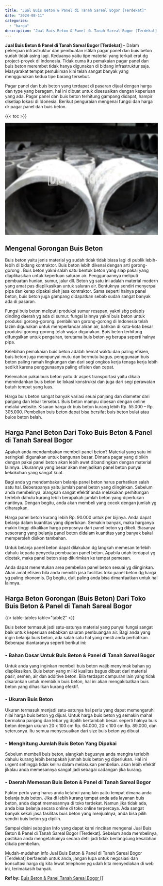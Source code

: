 ```yaml
---
title: "Jual Buis Beton & Panel di Tanah Sareal Bogor [Terdekat]"
date: "2024-08-11"
categories: 
  - "harga"
description: "Jual Buis Beton & Panel di Tanah Sareal Bogor [Terdekat]. Mudah-mudahan Info Jual Buis Beton & Panel di Tanah Sareal Bogor [Terdekat] berfaedah untuk anda,..."
---
```


**Jual Buis Beton & Panel di Tanah Sareal Bogor \[Terdekat\]** – Dalam pekerjaan infrastruktur dan pembuatan istilah pagar panel dan buis beton sudah tidak asing lagi. Keduanya yaitu tipe material yang terkait erat dg project-proyek di Indonesia. Tidak cuma itu pemakaian pagar panel dan buis beton merembet tidak hanya digunakan di bidang infrastruktur saja. Masyarakat tempat pemukiman kini telah sangat banyak yang menggunakan kedua tipe barang tersebut.

Pagar panel dan buis beton yang terdapat di pasaran dijual dengan harga dan type yang beragam, hal ini dibuat untuk disesuaikan dengan keperluan yang ada. Pagar panel dan buis beton terhitung gampang didapat, hampir disetiap lokasi di Idonesia. Berikut penguraian mengenai fungsi dan harga dr pagar panel dan buis beton.

{{< toc >}}

![Jual Buis Beton & Panel di Tanah Sareal Bogor [Terdekat]](/images/jual-panel-buis-beton-murah-45.png)

## Mengenal Gorongan Buis Beton

Buis beton yaitu jenis material yg sudah tidak tidak biasa lagi di publik lebih-lebih di bidang kontraktor. Buis beton lebih dikenal dengan arti gorong-gorong . Buis beton yakni salah satu bentuk beton yang siap pakai yang diaplikasikan untuk keperluan saluran air. Penggunaannya meliputi pembuatan hunian, sumur, jalur dll. Beton yg satu ini adalah material modern yang amat pas diaplikasikan untuk saluran air. Bentuknya sendiri menyerpai pipa dan kerap dipakai oleh jasa kontraktor. Sama seperti halnya panel beton, buis beton juga gampang didapatkan sebab sudah sangat banyak ada di pasaran.

Fungsi buis beton meliputi produksi sumur resapan, yakni sbg pelapis dinding daerah yg ada di sumur. fungsi lainnya yakni buis beton untuk produksi gorong-gorong. pembikinan gorong-gorong di Indonesia telah lazim digunakan untuk memperlancar aliran air, bahkan di kota-kota besar produksi gorong-gorong telah wajar digunakan. Buis beton terhitung difungsikan untuk pengairan, terutama buis beton yg berupa seperti halnya pipa.

Kelebihan pemakaian buis beton adalah hemat waktu dan paling efisien, buis beton juga mempunyai mutu dan bermutu bagus. penggunaan buis beton paling ramah lingkungan dan dari segi ongkos kerja tenaga kerja lebih sedikit karena penggunaanya paling efisien dan cepat.

Kelemahan pakai buis beton yaitu dr aspek transportasi yaitu dikala memindahkan buis beton ke lokasi konstruksi dan juga dari segi perawatan butuh tempat yang luas.

Harga buis beton sangat banyak variasi seuai panjang dan diameter dari panjang dan lebar tersebut. Buis beton mampu dipesan dengan online melalui website. Kisaran harga dr buis beton kurang lebih Rp. 55.000 – Rp. 305.000. Pembelian buis beton dapat bisa bersifat buis beton bulat atau buios beton belah.

## Harga Panel Beton Dari Toko Buis Beton & Panel di Tanah Sareal Bogor

Apakah anda mendambakan membeli panel beton? Material yang satu ini seringkali digunakan untuk bangunan besar. Dimana pagar yang dibikin dengan pakai panel beton akan lebih awet dibandingkan dengan material lainnya. Ukurannya yang besar akan menjadikan panel beton punyai kekokohan yang sangat kuat.

Bagi anda yg mendambakan belanja panel beton harus perhatikan salah satu hal. Beberapanya yaitu jumlah panel beton yang diinginkan. Sebelum anda membelinya, alangkah sangat efektif anda melakukan perhitungan terlebih dahulu kurang lebih berapakah jumlah beton yang diperlukan nantinya. Dengan begitu, anda akan membeli yang cocok dengan jumlah yg diharapkan.

Harga panel beton kurang lebih Rp. 90.000 untuk per bijinya. Anda dapat belanja dalam kuantitas yang diperlukan. Semakin banyak, maka harganya makin tinggi dikalikan harga perpcsnya dari panel beton yg dibeli. Biasanya seseorang yang belanja panel beton didalam kuantitas yang banyak bakal memperoleh diskon tambahan.

Untuk belanja panel beton dapat dilakukan dg langkah memesan terlebih dahulu kepada penyedia pembuatan panel beton. Apabila udah terdapat yg dicetak, maka panel beton siap dikirimkan ke tempat pemesan.

Anda dapat menentukan area pembelian panel beton sesuai yg diinginkan. Akan amat efisien bila anda memilih jasa fasilitas toko panel beton dg harga yg paling ekonomis. Dg begitu, duit paling anda bisa dimanfaatkan untuk hal lainnya.

## Harga Beton Gorongan (Buis Beton) Dari Toko Buis Beton & Panel di Tanah Sareal Bogor

{{< table-tables table="table2" >}}

Buis beton termasuk jadi satu-satunya material yang punyai fungsi sangat baik untuk keperluan sebabkan saluran pembuangan air. Bagi anda yang ingin belanja buis beton, ada salah satu hal yang mesti anda perhatikan. Beberapa diantaranya seperti berikut ini:

### \- Bahan Dasar Untuk Buis Beton & Panel di Tanah Sareal Bogor

Untuk anda yang inginkan membeli buis beton wajib menyimak bahan yg diaplikasikan. Buis beton yang miliki kualitas bagus dibuat dari material pasir, semen, air dan additive beton. Bila terdapat campuran lain yang tidak disarankan untuk membikin buis beton, hal ini akan mengakibatkan buis beton yang dihasilkan kurang efektif.

### \- Ukuran Buis Beton

Ukuran termasuk menjadi satu-satunya hal perlu yang dapat memengaruhi nilai harga buis beton yg dijual. Untuk harga buis beton yg semakin mahal bermakna panjang dan lebar yg dipilih bertambah besar. seperti halnya buis beton dengan ukuran 20 x 100 cm Rp. 64.000, 20 x 100 cm Rp. 89.000, dan seterusnya. Itu semua menyesuaikan dari size buis beton yg dibuat.

### \- Menghitung Jumlah Buis Beton Yang Dipakai

Sebelum membeli buis beton, alangkah bagusnya anda mengira terlebih dahulu kurang lebih berapakah jumlah buis beton yg diperlukan. Hal ini urgent sehingga tidak keliru dalam melakukan pembelian. akan lebih efektif jikalau anda memesannya sangat jadi sebagai cadangan jika kurang.

### \- Daerah Memesan Buis Beton & Panel di Tanah Sareal Bogor

Faktor perlu yang harus anda ketahui yang lain yaitu tempat dimana anda belanja buis beton. Jika di lebih kurang tempat anda ada layanan buis beton, anda dapat memesannya di toko terdekat. Namun jika tidak ada, anda bisa belanja secara online di toko online terpercaya. Ada sangat banyak sekali jasa fasilitas buis beton yang menjualnya, anda bisa pilih sendiri buis beton yg dipilih.

Sampai disini sebagian Info yang dapat kami rincikan mengenai Jual Buis Beton & Panel di Tanah Sareal Bogor \[Terdekat\]. Sebelum anda membelinya, pastikan anda mengetahuinya secara detil jadi tidak berlangsung kesalahan dikala pembelian.

Mudah-mudahan Info Jual Buis Beton & Panel di Tanah Sareal Bogor \[Terdekat\] berfaedah untuk anda, jangan lupa untuk negosiasi dan konsultasi harga dg kita lewat telephone yg udah kita menyediakan di web ini, terimakasih banyak.

**Ref by:** [Buis Beton & Panel Tanah Sareal Bogor []](https://id.wikipedia.org/wiki/Buis)
